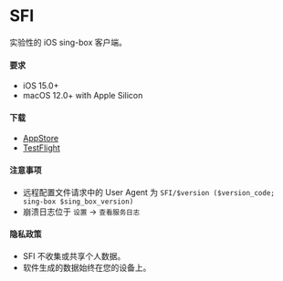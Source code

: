 # SFI

实验性的 iOS sing-box 客户端。

#### 要求

* iOS 15.0+
* macOS 12.0+ with Apple Silicon

#### 下载

* [AppStore](https://apps.apple.com/us/app/sing-box/id6451272673)
* [TestFlight](https://testflight.apple.com/join/AcqO44FH)

#### 注意事项

* 远程配置文件请求中的 User Agent 为 `SFI/$version ($version_code; sing-box $sing_box_version)`
* 崩溃日志位于 `设置` -> `查看服务日志`

#### 隐私政策

* SFI 不收集或共享个人数据。
* 软件生成的数据始终在您的设备上。
